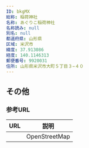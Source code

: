 ```yaml
---
ID: bkgMX
総称: 稲荷神社
名称: あぐりこ稲荷神社
名称読み: null
別名: null
都道府県: 山形県
区域: 米沢市
緯度: 37.913086
経度: 140.1146313
郵便番号: 9920031
住所: 山形県米沢市大町５丁目３−４０
---
```


## その他

### 参考URL

| URL | 説明          |
| --- | ------------- |
|     | OpenStreetMap |
